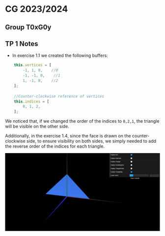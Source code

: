 # CG 2023/2024

## Group T0xG0y

## TP 1 Notes

- In exercise 1.1 we created the following buffers:

```javascript
    this.vertices = [
        -1, 1, 0,    //0
        -1, -1, 0,    //1
        1, -1, 0,    //2
    ];

    //Counter-clockwise reference of vertices
    this.indices = [
        0, 1, 2,
    ];
```
We noticed that, if we changed the order of the indices to `0,2,1`, the triangle will be visible on the other side.

Additionally, in the exercise 1.4, since the face is drawn on the counter-clockwise side, to ensure visibility on both sides, we simply needed to add the reverse order of the indices for each triangle.

![Screenshot 1](screenshots/cgra-t05g07-tp1-1.png)

